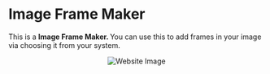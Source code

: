 # Image Frame Maker

<p>
  This is a <strong>Image Frame Maker. </strong>You can use this to add frames in your image via choosing it from your system.
</p>

<p align="center">
  <img src="https://i.ibb.co/R2f6hLm/Screenshot-2023-03-24-144657.png" alt="Website Image">
</p>
